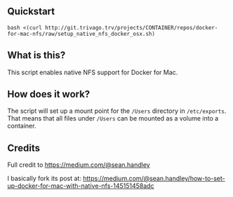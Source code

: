 ## Quickstart

```
bash <(curl http://git.trivago.trv/projects/CONTAINER/repos/docker-for-mac-nfs/raw/setup_native_nfs_docker_osx.sh)
```

## What is this?

This script enables native NFS support for Docker for Mac.

## How does it work?

The script will set up a mount point for the `/Users` directory in `/etc/exports`.  
That means that all files under `/Users` can be mounted as a volume into a container.  

## Credits

Full credit to https://medium.com/@sean.handley

I basically fork its post at:
https://medium.com/@sean.handley/how-to-set-up-docker-for-mac-with-native-nfs-145151458adc
